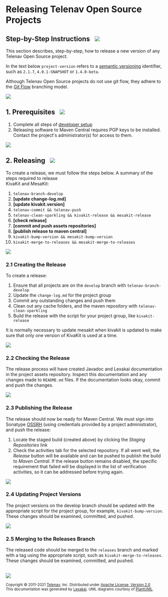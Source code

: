 <!--suppress HtmlUnknownTarget, HtmlRequiredAltAttribute -->

# Releasing Telenav Open Source Projects

## Step-by-Step Instructions &nbsp; <img src="https://telenav.github.io/telenav-assets/images/icons/footprints-32.png" srcset="https://telenav.github.io/telenav-assets/images/icons/footprints-32-2x.png 2x"/>

This section describes, step-by-step, how to release a new version of any Telenav Open Source project.

In the text below `project-version` refers to a [semantic versioning](https://semver.org) identifier, such as `2.1.7`, `4.0.1-SNAPSHOT` or `1.4.0-beta`.

Although Telenav Open Source projects do not use git flow, they adhere to the [Git Flow](https://www.atlassian.com/git/tutorials/comparing-workflows/gitflow-workflow) branching model.

<img src="https://telenav.github.io/telenav-assets/images/separators/horizontal-line-512.png" srcset="https://telenav.github.io/telenav-assets/images/separators/horizontal-line-512-2x.png 2x"/>

## 1. Prerequisites  &nbsp; <img src="https://telenav.github.io/telenav-assets/images/icons/box-32.png" srcset="https://telenav.github.io/telenav-assets/images/icons/box-32-2x.png 2x"/>


1. Complete all steps of [developer setup](developing.md)
2. Releasing software to Maven Central requires PGP keys to be installed. Contact the project's administrator(s) for access to them.

<img src="https://telenav.github.io/telenav-assets/images/separators/horizontal-line-512.png" srcset="https://telenav.github.io/telenav-assets/images/separators/horizontal-line-512-2x.png 2x"/>

## 2. Releasing &nbsp; <img src="https://telenav.github.io/telenav-assets/images/icons/branch-32.png" srcset="https://telenav.github.io/telenav-assets/images/icons/branch-32-2x.png 2x"/>

To create a release, we must follow the steps below. A summary of the steps required to release  
KivaKit and MesaKit:

1. `telenav-branch-develop`
2. **[update change-log.md]**
3. **[update kivakit.version]**
4. `telenav-commit && telenav-push`
5. `telenav-clean-sparkling && kivakit-release && mesakit-release`
6. **[check release]**
7. **[commit and push assets repositories]**
8. **[publish release to maven central]**
9. `kivakit-bump-version && mesakit-bump-version`
10. `kivakit-merge-to-releases && mesakit-merge-to-releases`
 
<img src="https://telenav.github.io/telenav-assets/images/separators/horizontal-line-128.png" srcset="https://telenav.github.io/telenav-assets/images/separators/horizontal-line-128-2x.png 2x"/>

### 2.1 Creating the Release 

To create a release:

1. Ensure that all projects are on the `develop` branch with `telenav-branch-develop`
2. Update the `change-log.md` for the project group
3. Commit any outstanding changes and push them
4. Clean out any cache folders, and the maven repository with `telenav-clean-sparkling` 
5. Build the release with the script for your project group, like `kivakit-release`

It is normally necessary to update mesakit when kivakit is updated to make sure that only one version
of KivaKit is used at a time.

<img src="https://telenav.github.io/telenav-assets/images/separators/horizontal-line-128.png" srcset="https://telenav.github.io/telenav-assets/images/separators/horizontal-line-128-2x.png 2x"/>

### 2.2 Checking the Release 

The release process will have created Javadoc and Lexakai documentation in the project assets repository.
Inspect this documentation and any changes made to `README.md` files. If the documentation looks okay,
commit and push the changes.

<img src="https://telenav.github.io/telenav-assets/images/separators/horizontal-line-128.png" srcset="https://telenav.github.io/telenav-assets/images/separators/horizontal-line-128-2x.png 2x"/>

### 2.3 Publishing the Release

The release should now be ready for Maven Central. We must sign into Sonatype [OSSRH](https://s01.oss.sonatype.org) (using credentials provided by a project administrator), and push the release:

1. Locate the staged build (created above) by clicking the *Staging Repositories* link
2. Check the activities tab for the selected repository. If all went well, the *Release* 
   button will be available and can be pushed to publish the build to *Maven Central*. 
   If the release button remains disabled, the specific requirement that failed will be
   displayed in the list of verification activities, so it can be addressed before trying again.

<img src="https://telenav.github.io/telenav-assets/images/separators/horizontal-line-128.png" srcset="https://telenav.github.io/telenav-assets/images/separators/horizontal-line-128-2x.png 2x"/>

### 2.4 Updating Project Versions

The project versions on the develop branch should be updated with the appropriate script for the
project group, for example, `kivakit-bump-version`. These changes should be examined, committed,
and pushed.

<img src="https://telenav.github.io/telenav-assets/images/separators/horizontal-line-128.png" srcset="https://telenav.github.io/telenav-assets/images/separators/horizontal-line-128-2x.png 2x"/>

### 2.5 Merging to the Releases Branch

The released code should be merged to the `releases` branch and marked with a tag using the appropriate script,
such as `kivakit-merge-to-releases`. These changes should be examined, committed, and pushed.

<br/>
<img src="https://telenav.github.io/telenav-assets/images/separators/horizontal-line-512.png" srcset="https://telenav.github.io/telenav-assets/images/separators/horizontal-line-512-2x.png 2x"/>

<sub>Copyright &#169; 2011-2021 [Telenav](https://telenav.com), Inc. Distributed under [Apache License, Version 2.0](../LICENSE)</sub>  
<sub>This documentation was generated by [Lexakai](https://www.lexakai.org). UML diagrams courtesy of [PlantUML](https://plantuml.com).</sub>

